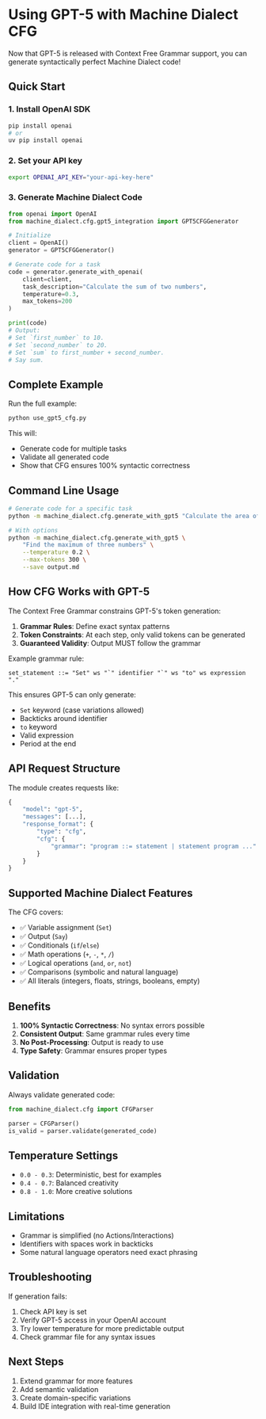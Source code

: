 # Using GPT-5 with Machine Dialect CFG

Now that GPT-5 is released with Context Free Grammar support, you can generate syntactically
perfect Machine Dialect code!

## Quick Start

### 1. Install OpenAI SDK

```bash
pip install openai
# or
uv pip install openai
```

### 2. Set your API key

```bash
export OPENAI_API_KEY="your-api-key-here"
```

### 3. Generate Machine Dialect Code

```python
from openai import OpenAI
from machine_dialect.cfg.gpt5_integration import GPT5CFGGenerator

# Initialize
client = OpenAI()
generator = GPT5CFGGenerator()

# Generate code for a task
code = generator.generate_with_openai(
    client=client,
    task_description="Calculate the sum of two numbers",
    temperature=0.3,
    max_tokens=200
)

print(code)
# Output:
# Set `first_number` to 10.
# Set `second_number` to 20.  
# Set `sum` to first_number + second_number.
# Say sum.
```

## Complete Example

Run the full example:

```bash
python use_gpt5_cfg.py
```

This will:

- Generate code for multiple tasks
- Validate all generated code
- Show that CFG ensures 100% syntactic correctness

## Command Line Usage

```bash
# Generate code for a specific task
python -m machine_dialect.cfg.generate_with_gpt5 "Calculate the area of a circle with radius 5"

# With options
python -m machine_dialect.cfg.generate_with_gpt5 \
    "Find the maximum of three numbers" \
    --temperature 0.2 \
    --max-tokens 300 \
    --save output.md
```

## How CFG Works with GPT-5

The Context Free Grammar constrains GPT-5's token generation:

1. **Grammar Rules**: Define exact syntax patterns
1. **Token Constraints**: At each step, only valid tokens can be generated
1. **Guaranteed Validity**: Output MUST follow the grammar

Example grammar rule:

```ebnf
set_statement ::= "Set" ws "`" identifier "`" ws "to" ws expression "."
```

This ensures GPT-5 can only generate:

- `Set` keyword (case variations allowed)
- Backticks around identifier
- `to` keyword
- Valid expression
- Period at the end

## API Request Structure

The module creates requests like:

```python
{
    "model": "gpt-5",
    "messages": [...],
    "response_format": {
        "type": "cfg",
        "cfg": {
            "grammar": "program ::= statement | statement program ..."
        }
    }
}
```

## Supported Machine Dialect Features

The CFG covers:

- ✅ Variable assignment (`Set`)
- ✅ Output (`Say`)
- ✅ Conditionals (`if`/`else`)
- ✅ Math operations (`+`, `-`, `*`, `/`)
- ✅ Logical operations (`and`, `or`, `not`)
- ✅ Comparisons (symbolic and natural language)
- ✅ All literals (integers, floats, strings, booleans, empty)

## Benefits

1. **100% Syntactic Correctness**: No syntax errors possible
1. **Consistent Output**: Same grammar rules every time
1. **No Post-Processing**: Output is ready to use
1. **Type Safety**: Grammar ensures proper types

## Validation

Always validate generated code:

```python
from machine_dialect.cfg import CFGParser

parser = CFGParser()
is_valid = parser.validate(generated_code)
```

## Temperature Settings

- `0.0 - 0.3`: Deterministic, best for examples
- `0.4 - 0.7`: Balanced creativity
- `0.8 - 1.0`: More creative solutions

## Limitations

- Grammar is simplified (no Actions/Interactions)
- Identifiers with spaces work in backticks
- Some natural language operators need exact phrasing

## Troubleshooting

If generation fails:

1. Check API key is set
1. Verify GPT-5 access in your OpenAI account
1. Try lower temperature for more predictable output
1. Check grammar file for any syntax issues

## Next Steps

1. Extend grammar for more features
1. Add semantic validation
1. Create domain-specific variations
1. Build IDE integration with real-time generation
